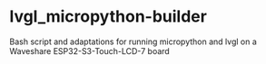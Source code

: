 # lvgl_micropython-builder
Bash script and adaptations for running micropython and lvgl on a Waveshare ESP32-S3-Touch-LCD-7 board

